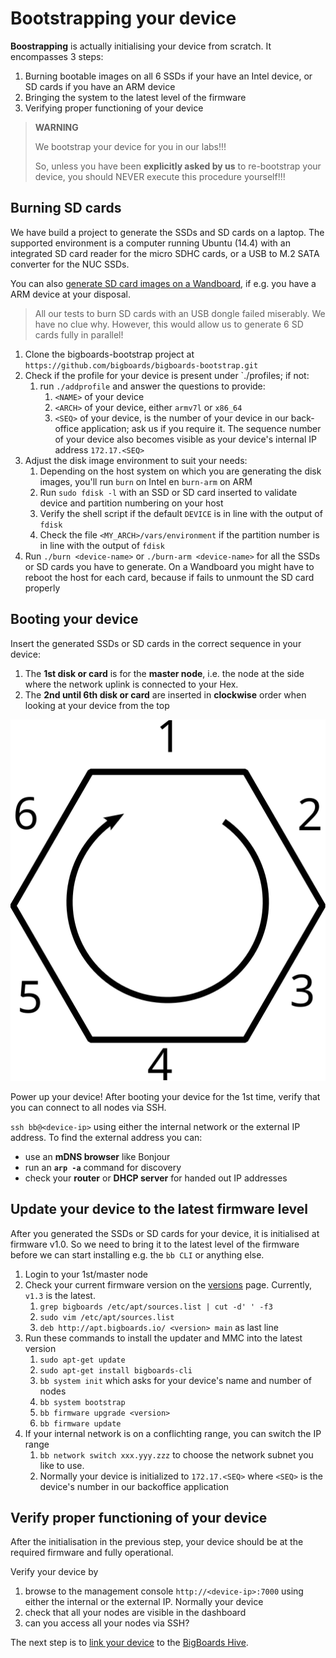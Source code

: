 # Bootstrapping your device

**Boostrapping** is actually initialising your device from scratch. It encompasses 3 steps: 

1. Burning bootable images on all 6 SSDs if your have an Intel device, or SD cards if you have an ARM device
1. Bringing the system to the latest level of the firmware
1. Verifying proper functioning of your device

> **WARNING**
> 
> We bootstrap your device for you in our labs!!! 
>
> So, unless you have been **explicitly asked by us** to re-bootstrap your device,  you should NEVER execute this procedure yourself!!!


## Burning SD cards
We have build a project to generate the SSDs and SD cards on a laptop. The supported environment is a 
computer running Ubuntu (14.4) with an integrated SD card reader for the micro SDHC cards, or a USB to 
M.2 SATA converter for the NUC SSDs. 

You can also [generate SD card images on a Wandboard](generate_SD_wandboard.md), if e.g. you have a ARM device at your disposal. 

> All our tests to burn SD cards with an USB dongle failed miserably. We have no clue why. However, this would allow us to generate 6 SD cards fully in parallel!

1. Clone the bigboards-bootstrap project at `https://github.com/bigboards/bigboards-bootstrap.git`
1. Check if the profile for your device is present under `./profiles; if not: 
    1. run `./addprofile` and answer the questions to provide:
        1. `<NAME>` of your device
        1. `<ARCH>` of your device, either `armv7l` or `x86_64` 
        1. `<SEQ>` of your device, is the number of your device in our back-office application; ask us if you require it. The sequence number of your device also becomes visible as your device's internal IP address `172.17.<SEQ>`
1. Adjust the disk image environment to suit your needs:
    1. Depending on the host system on which you are generating the disk images, you'll run `burn` on Intel en `burn-arm` on ARM
    1. Run `sudo fdisk -l` with an SSD or SD card inserted to validate device and partition numbering on your host
    1. Verify the shell script if the default `DEVICE` is in line with the output of `fdisk`  
    1. Check the file `<MY_ARCH>/vars/environment` if the partition number is in line with the output of `fdisk`    
1. Run `./burn <device-name>` or `./burn-arm <device-name>` for all the SSDs or SD cards you have to generate. On a Wandboard you might have to reboot the host for each card, because if fails to unmount the SD card properly  

## Booting your device

Insert the generated SSDs or SD cards in the correct sequence in your device: 

1. The **1st disk or card** is for the **master node**, i.e. the node at the side where the network uplink is connected to your Hex.
1. The **2nd until 6th disk or card** are inserted in **clockwise** order when looking at your device from the top

![Hex and order of nodes](../images/hex-nodes.svg)

Power up your device! 
After booting your device for the 1st time, verify that you can connect to all nodes via SSH. 

`ssh bb@<device-ip>` using either the internal network or the external IP address. To find the external address you can: 

* use an **mDNS browser** like Bonjour
* run an **`arp -a`** command for discovery
* check your **router** or **DHCP server** for handed out IP addresses  


## Update your device to the latest firmware level
After you generated the SSDs or SD cards for your device, it is initialised at firmware v1.0. 
So we need to bring it to the latest level of the firmware before we can start installing 
e.g. the `bb CLI` or anything else.

1. Login to your 1st/master node
1. Check your current firmware version on the [versions](./versions.md) page. Currently, `v1.3` is the latest.
	1. `grep bigboards /etc/apt/sources.list | cut -d' ' -f3`
	1. `sudo vim /etc/apt/sources.list`
	1. `deb http://apt.bigboards.io/ <version> main` as last line
1. Run these commands to install the updater and MMC into the latest version
	1. `sudo apt-get update`
	1. `sudo apt-get install bigboards-cli`
	1. `bb system init` which asks for your device's name and number of nodes
	1. `bb system bootstrap`
	1. `bb firmware upgrade <version>`
	1. `bb firmware update`
1. If your internal network is on a conflichting range, you can switch the IP range
	1. `bb network switch xxx.yyy.zzz` to choose the network subnet you like to use.
	1. Normally your device is initialized to `172.17.<SEQ>` where `<SEQ>` is the device's number in our backoffice application

## Verify proper functioning of your device
After the initialisation in the previous step, your device should be at the required firmware and fully operational. 

Verify your device by 

1. browse to the management console `http://<device-ip>:7000` using either the internal or the external IP. Normally your device
1. check that all your nodes are visible in the dashboard
1. can you access all your nodes via SSH?

The next step is to [link your device](link.md) to the [BigBoards Hive](hive.md).
